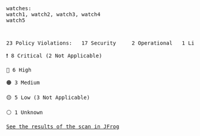 <pre>watches: <br>watch1, watch2, watch3, watch4<br>watch5</pre><br><pre>23 Policy Violations:&Tab;17 Security&Tab;2 Operational&Tab;1 License&Tab;3 Secrets<br><br><div style="display: flex; align-items: center; text-align: center">❗️ 8 Critical (2 Not Applicable)</div><br><div style="display: flex; align-items: center; text-align: center">🔴 6 High</div><br><div style="display: flex; align-items: center; text-align: center">🟠 3 Medium</div><br><div style="display: flex; align-items: center; text-align: center">🟡 5 Low (3 Not Applicable)</div><br><div style="display: flex; align-items: center; text-align: center">⚪️ 1 Unknown</div><br><a href="https://test-more-info-url.jfrog.io/scan-descendants/master?repoId=10gh_job_id=some%20job%20id&gh_section=on_demand_scan">See the results of the scan in JFrog</a></pre>